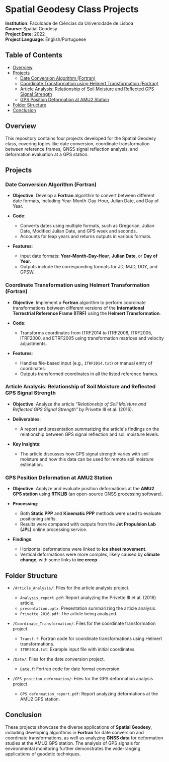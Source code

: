 # Spatial Geodesy Class Projects

**Institution**: Faculdade de Ciências da Universidade de Lisboa  
**Course**: Spatial Geodesy  
**Project Date**: 2022  
**Project Language**: English/Portuguese  

## Table of Contents

- [Overview](#overview)
- [Projects](#projects)
  - [Date Conversion Algorithm (Fortran)](#date-conversion-algorithm-fortran)
  - [Coordinate Transformation using Helmert Transformation (Fortran)](#coordinate-transformation-using-helmert-transformation-fortran)
  - [Article Analysis: Relationship of Soil Moisture and Reflected GPS Signal Strength](#article-analysis-relationship-of-soil-moisture-and-reflected-gps-signal-strength)
  - [GPS Position Deformation at AMU2 Station](#gps-position-deformation-at-amu2-station)
- [Folder Structure](#folder-structure)
- [Conclusion](#conclusion)

## Overview

This repository contains four projects developed for the Spatial Geodesy class, covering topics like date conversion, coordinate transformation between reference frames, GNSS signal reflection analysis, and deformation evaluation at a GPS station.

## Projects

### Date Conversion Algorithm (Fortran)

- **Objective**: Develop a **Fortran** algorithm to convert between different date formats, including Year-Month-Day-Hour, Julian Date, and Day of Year.
  
- **Code**:
  - Converts dates using multiple formats, such as Gregorian, Julian Date, Modified Julian Date, and GPS week and seconds.
  - Accounts for leap years and returns outputs in various formats.
  
- **Features**:
  - Input date formats: **Year-Month-Day-Hour**, **Julian Date**, or **Day of Year**.
  - Outputs include the corresponding formats for JD, MJD, DOY, and GPSW.

### Coordinate Transformation using Helmert Transformation (Fortran)

- **Objective**: Implement a **Fortran** algorithm to perform coordinate transformations between different versions of the **International Terrestrial Reference Frame (ITRF)** using the **Helmert Transformation**.

- **Code**:
  - Transforms coordinates from ITRF2014 to ITRF2008, ITRF2005, ITRF2000, and ETRF2005 using transformation matrices and velocity adjustments.
  
- **Features**:
  - Handles file-based input (e.g., `ITRF2014.txt`) or manual entry of coordinates.
  - Outputs transformed coordinates in all the listed reference frames.

### Article Analysis: Relationship of Soil Moisture and Reflected GPS Signal Strength

- **Objective**: Analyze the article *"Relationship of Soil Moisture and Reflected GPS Signal Strength"* by Privette III et al. (2016).
  
- **Deliverables**:
  - A report and presentation summarizing the article's findings on the relationship between GPS signal reflection and soil moisture levels.

- **Key Insights**:
  - The article discusses how GPS signal strength varies with soil moisture and how this data can be used for remote soil moisture estimation.

### GPS Position Deformation at AMU2 Station

- **Objective**: Analyze and evaluate position deformations at the **AMU2 GPS station** using **RTKLIB** (an open-source GNSS processing software).

- **Processing**:
  - Both **Static PPP** and **Kinematic PPP** methods were used to evaluate positioning shifts.
  - Results were compared with outputs from the **Jet Propulsion Lab (JPL)** online processing service.

- **Findings**:
  - Horizontal deformations were linked to **ice sheet movement**.
  - Vertical deformations were more complex, likely caused by **climate change**, with some links to **ice creep**.

## Folder Structure

- `/Article_Analysis/`: Files for the article analysis project.
  - `Analysis_report.pdf`: Report analyzing the Privette III et al. (2016) article.
  - `presentation.pptx`: Presentation summarizing the article analysis.
  - `Privette_2016.pdf`: The article being analyzed.

- `/Coordinate_Transformation/`: Files for the coordinate transformation project.
  - `Transf.f`: Fortran code for coordinate transformations using Helmert transformations.
  - `ITRF2014.txt`: Example input file with initial coordinates.

- `/Date/`: Files for the date conversion project.
  - `Date.f`: Fortran code for date format conversion.

- `/GPS_position_deformation/`: Files for the GPS deformation analysis project.
  - `GPS_deformation_report.pdf`: Report analyzing deformations at the AMU2 GPS station.

## Conclusion

These projects showcase the diverse applications of **Spatial Geodesy**, including developing algorithms in **Fortran** for date conversion and coordinate transformations, as well as analyzing **GNSS data** for deformation studies at the AMU2 GPS station. The analysis of GPS signals for environmental monitoring further demonstrates the wide-ranging applications of geodetic techniques.
